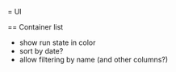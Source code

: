 
= UI

== Container list

- show run state in color
- sort by date?
- allow filtering by name (and other columns?)

